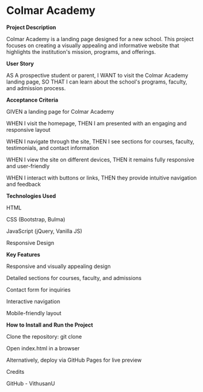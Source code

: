 # Colmar Academy

**Project Description**

Colmar Academy is a landing page designed for a new school. This project focuses on creating a visually appealing and informative website that highlights the institution's mission, programs, and offerings.

**User Story**

AS A prospective student or parent, I WANT to visit the Colmar Academy landing page, SO THAT I can learn about the school's programs, faculty, and admission process.

**Acceptance Criteria**

GIVEN a landing page for Colmar Academy

WHEN I visit the homepage, THEN I am presented with an engaging and responsive layout

WHEN I navigate through the site, THEN I see sections for courses, faculty, testimonials, and contact information

WHEN I view the site on different devices, THEN it remains fully responsive and user-friendly

WHEN I interact with buttons or links, THEN they provide intuitive navigation and feedback


**Technologies Used**

HTML

CSS (Bootstrap, Bulma)

JavaScript (jQuery, Vanilla JS)

Responsive Design

**Key Features**

Responsive and visually appealing design

Detailed sections for courses, faculty, and admissions

Contact form for inquiries

Interactive navigation

Mobile-friendly layout

**How to Install and Run the Project**

Clone the repository: git clone <repo-url>

Open index.html in a browser

Alternatively, deploy via GitHub Pages for live preview

Credits

GitHub - VithusanU